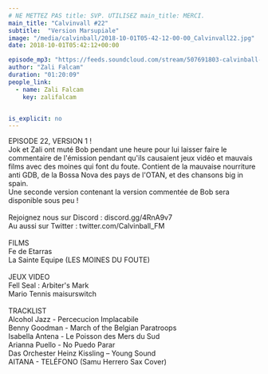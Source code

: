 ```yaml
---
# NE METTEZ PAS title: SVP. UTILISEZ main_title: MERCI.
main_title: "Calvinvall #22"
subtitle:  "Version Marsupiale"
image: "/media/calvinball/2018-10-01T05-42-12-00-00_Calvinvall22.jpg"
date: 2018-10-01T05:42:12+00:00

episode_mp3: "https://feeds.soundcloud.com/stream/507691803-calvinball-radio-22-part-one-version-marsupiale.mp3"
author: "Zali Falcam"
duration: "01:20:09"
people_link: 
  - name: Zali Falcam
    key: zalifalcam


is_explicit: no
---
```


<PodcastHeader/>

<!-- ECRIRE LA DESCRIPTION DE L'EPISODE SOUS CETTE LIGNE -->
EPISODE 22, VERSION 1 !<br>Jok et Zali ont muté Bob pendant une heure pour lui laisser faire le commentaire de l'émission pendant qu'ils causaient jeux vidéo et mauvais films avec des moines qui font du foute. Contient de la mauvaise nourriture anti GDB, de la Bossa Nova des pays de l'OTAN, et des chansons big in spain.<br>Une seconde version contenant la version commentée de Bob sera disponible sous peu !<br><br>Rejoignez nous sur Discord : discord.gg/4RnA9v7<br>Au aussi sur Twitter : twitter.com/Calvinball_FM<br><br>FILMS <br>Fe de Etarras<br>La Sainte Equipe (LES MOINES DU FOUTE)<br><br>JEUX VIDEO <br>Fell Seal : Arbiter's Mark<br>Mario Tennis maisurswitch<br><br>TRACKLIST<br>Alcohol Jazz - Percecucion Implacabile<br>Benny Goodman - March of the Belgian Paratroops <br>Isabella Antena - Le Poisson des Mers du Sud<br>Arianna Puello - No Puedo Parar<br>Das Orchester Heinz Kissling ‎– Young Sound<br>AITANA - TELÉFONO (Samu Herrero Sax Cover)

